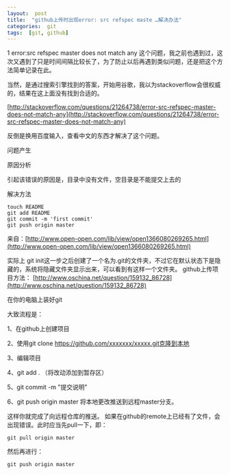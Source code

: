 ```yaml
---
layout:  post
title:  "github上传时出现error: src refspec maste …解决办法"
categories:  git
tags:  [git, github]
---
```


1 error:src refspec master does not match any
这个问题，我之前也遇到过，这次又遇到了只是时间间隔比较长了，为了防止以后再遇到类似问题，还是把这个方法简单记录在此。

当然，是通过搜索引擎找到的答案，开始用谷歌，我以为stackoverflow会很权威的，结果在这上面没有找到合适的。

[http://stackoverflow.com/questions/21264738/error-src-refspec-master-does-not-match-any](http://stackoverflow.com/questions/21264738/error-src-refspec-master-does-not-match-any)

反倒是换用百度输入，查看中文的东西才解决了这个问题。

问题产生

原因分析

引起该错误的原因是，目录中没有文件，空目录是不能提交上去的

解决方法

```
touch README
git add README 
git commit -m 'first commit'
git push origin master
```

来自：[http://www.open-open.com/lib/view/open1366080269265.html](http://www.open-open.com/lib/view/open1366080269265.html)

实际上 git init这一步之后创建了一个名为.git的文件夹，不过它在默认状态下是隐藏的，系统将隐藏文件夹显示出来，可以看到有这样一个文件夹。
github上传项目方法：
[http://www.oschina.net/question/159132_86728](http://www.oschina.net/question/159132_86728)

在你的电脑上装好git

大致流程是：

1、在github上创建项目

2、使用git clone https://github.com/xxxxxxx/xxxxx.git克隆到本地

3、编辑项目

4、git add . （将改动添加到暂存区）

5、git commit -m "提交说明"

6、git push origin master 将本地更改推送到远程master分支。

这样你就完成了向远程仓库的推送。
如果在github的remote上已经有了文件，会出现错误。此时应当先pull一下，即：

```
git pull origin master
```

然后再进行：

```
git push origin master
```
